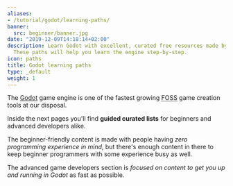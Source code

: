 ```yaml
---
aliases:
- /tutorial/godot/learning-paths/
banner:
  src: beginner/banner.jpg
date: "2019-12-09T14:18:14+02:00"
description: Learn Godot with excellent, curated free resources made by the community.
  These paths will help you learn the engine step-by-step.
icon: paths
title: Godot learning paths
type: _default
weight: 1
---
```


The [Godot](//godotengine.org) game engine is one of the fastest growing <abbr title="Free and Open Source Software">FOSS</abbr> game creation tools at our disposal.

Inside the next pages you'll find **guided curated lists** for beginners and advanced developers alike.

The beginner-friendly content is made with people having _zero programming experience in mind_, but there's enough content in there to keep beginner programmers with some experience busy as well.

The advanced game developers section is _focused on content to get you up and running in Godot_ as fast as possible.
